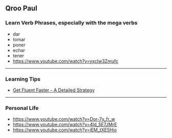 
## Qroo Paul

### Learn Verb Phrases, especially with the mega verbs

- dar
- tomar
- poner
- echar
- tener
- https://www.youtube.com/watch?v=yxcIw3Zmufc

---

### Learning Tips

- [Get Fluent Faster - A Detailed Strategy](https://www.youtube.com/watch?v=sBNSYwGjrvI)

---

### Personal Life

- https://www.youtube.com/watch?v=Dor-7y_fr_w
- https://www.youtube.com/watch?v=4ld_5E7JMrE
- https://www.youtube.com/watch?v=iEM_tXE5Hio
